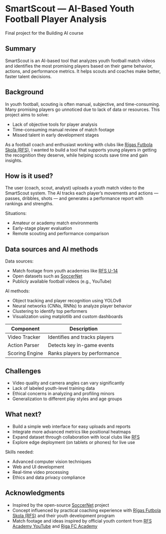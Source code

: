 # SmartScout — AI-Based Youth Football Player Analysis

Final project for the Building AI course

## Summary

SmartScout is an AI-based tool that analyzes youth football match videos and identifies the most promising players based on their game behavior, actions, and performance metrics. It helps scouts and coaches make better, faster talent decisions.

## Background

In youth football, scouting is often manual, subjective, and time-consuming. Many promising players go unnoticed due to lack of data or resources. This project aims to solve:

* Lack of objective tools for player analysis  
* Time-consuming manual review of match footage  
* Missed talent in early development stages  

As a football coach and enthusiast working with clubs like [Rīgas Futbola Skola (RFS)](https://fkrfs.lv), I wanted to build a tool that supports young players in getting the recognition they deserve, while helping scouts save time and gain insights.

## How is it used?

The user (coach, scout, analyst) uploads a youth match video to the SmartScout system. The AI tracks each player’s movements and actions — passes, dribbles, shots — and generates a performance report with rankings and strengths.

Situations:
* Amateur or academy match environments  
* Early-stage player evaluation  
* Remote scouting and performance comparison  



## Data sources and AI methods

Data sources:
* Match footage from youth academies like [RFS U-14](https://www.youtube.com/@rfsacademy3152)  
* Open datasets such as [SoccerNet](https://www.soccer-net.org/)  
* Publicly available football videos (e.g., YouTube)

AI methods:
* Object tracking and player recognition using YOLOv8  
* Neural networks (CNNs, RNNs) to analyze player behavior  
* Clustering to identify top performers  
* Visualization using matplotlib and custom dashboards  

| Component      | Description                     |
|----------------|---------------------------------|
| Video Tracker  | Identifies and tracks players   |
| Action Parser  | Detects key in-game events      |
| Scoring Engine | Ranks players by performance    |

## Challenges

* Video quality and camera angles can vary significantly  
* Lack of labeled youth-level training data  
* Ethical concerns in analyzing and profiling minors  
* Generalization to different play styles and age groups  

## What next?

* Build a simple web interface for easy uploads and reports  
* Integrate more advanced metrics like positional heatmaps  
* Expand dataset through collaboration with local clubs like [RFS](https://fkrfs.lv)  
* Explore edge deployment (on tablets or phones) for live use  

Skills needed:
* Advanced computer vision techniques  
* Web and UI development  
* Real-time video processing  
* Ethics and data privacy compliance  

## Acknowledgments

* Inspired by the open-source [SoccerNet](https://www.soccer-net.org/) project  
* Concept influenced by practical coaching experience with [Rīgas Futbola Skola (RFS)](https://fkrfs.lv) and their youth development program  
* Match footage and ideas inspired by official youth content from [RFS Academy YouTube](https://www.youtube.com/@rfsacademy3152) and [Riga FC Academy](https://rigafc.lv/en/academy)  


